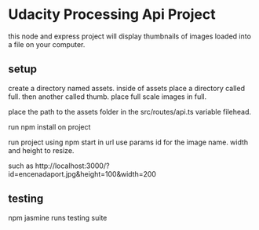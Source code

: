 # Udacity Processing Api Project

this node and express project will display thumbnails of images loaded into a file on your computer.

## setup

create a directory named assets. inside of assets place a directory called full. then another called thumb.
place full scale images in full. 

place the path to the assets folder in the src/routes/api.ts variable filehead.

run npm install on project

run project using npm start
in url use params id for the image name. width and height to resize.

such as http://localhost:3000/?id=encenadaport.jpg&height=100&width=200

## testing

npm jasmine runs testing suite